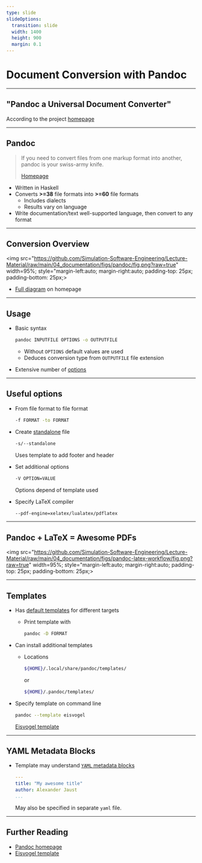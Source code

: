 ```yaml
---
type: slide
slideOptions:
  transition: slide
  width: 1400
  height: 900
  margin: 0.1
---
```


<style>
  .reveal strong {
    font-weight: bold;
    color: orange;
  }
  .reveal p {
    text-align: left;
  }
  .reveal section h1 {
    color: orange;
  }
  .reveal section h2 {
    color: orange;
  }
  .reveal code {
    font-family: 'Source Code Pro';
    color: orange;
  }
  .reveal section img {
    background:none;
    border:none;
    box-shadow:none;
  }
</style>

# Document Conversion with Pandoc

---

## "Pandoc a Universal Document Converter"

According to the project [homepage](https://pandoc.org/)

---

## Pandoc

> If you need to convert files from one markup format into another, pandoc is your swiss-army knife.
>
> [Homepage](https://pandoc.org/)

- Written in Haskell
- Converts **>=38** file formats into **>=60** file formats
    - Includes dialects
    - Results vary on language
- Write documentation/text well-supported language, then convert to any format

---

## Conversion Overview

<img src="https://github.com/Simulation-Software-Engineering/Lecture-Material/raw/main/04_documentation/figs/pandoc/fig.png?raw=true" width=95%; style="margin-left:auto; margin-right:auto; padding-top: 25px; padding-bottom: 25px;>

- [Full diagram](https://pandoc.org/diagram.jpg) on homepage

---

## Usage

- Basic syntax

  ```bash
  pandoc INPUTFILE OPTIONS -o OUTPUTFILE
  ```

    - Without `OPTIONS` default values are used
    - Deduces conversion type from `OUTPUTFILE` file extension
- Extensive number of [options](https://pandoc.org/MANUAL.html#options)

---

## Useful options

- From file format to file format

  ```bash
  -f FORMAT -to FORMAT
  ```

- Create [standalone](https://pandoc.org/MANUAL.html#option--standalone) file

  ```bash
  -s/--standalone
  ```

  Uses template to add footer and header
- Set additional options

  ```bash
  -V OPTION=VALUE
  ```

  Options depend of template used

- Specify LaTeX compiler

  ```bash
  --pdf-engine=xelatex/lualatex/pdflatex
  ```

---

## Pandoc + LaTeX = Awesome PDFs

<img src="https://github.com/Simulation-Software-Engineering/Lecture-Material/raw/main/04_documentation/figs/pandoc-latex-workflow/fig.png?raw=true" width=95%; style="margin-left:auto; margin-right:auto; padding-top: 25px; padding-bottom: 25px;>

---

## Templates

- Has [default templates](https://pandoc.org/MANUAL.html#templates) for different targets
    - Print template with

      ```bash
      pandoc -D FORMAT
      ```

- Can install additional templates
    - Locations

      ```bash
      ${HOME}/.local/share/pandoc/templates/
      ```

      or

      ```bash
      ${HOME}/.pandoc/templates/
      ```

- Specify template on command line

  ```bash
  pandoc --template eisvogel
  ```

  [Eisvogel template](https://github.com/Wandmalfarbe/pandoc-latex-template)

---

## YAML Metadata Blocks

- Template may understand [`YAML` metadata blocks](https://pandoc.org/MANUAL.html#extension-yaml_metadata_block)

  ```yaml
  ---
  title: "My awesome title"
  author: Alexander Jaust
  ...
  ```

  May also be specified in separate `yaml` file.

---

## Further Reading

- [Pandoc homepage](https://pandoc.org/)
- [Eisvogel template](https://github.com/Wandmalfarbe/pandoc-latex-template)